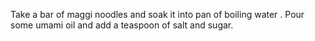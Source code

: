 Take a bar of maggi noodles and soak it into pan of boiling water . 
Pour some umami oil and add a teaspoon of salt and sugar.
